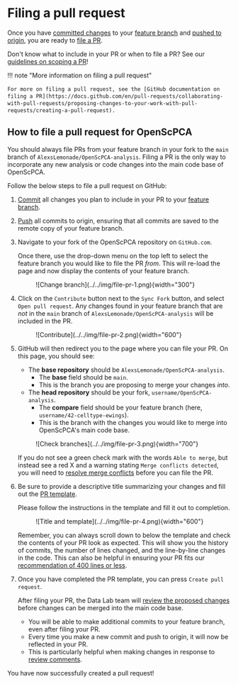 # Filing a pull request

Once you have [committed changes](../working-with-git/making-commits.md) to your [feature branch](../working-with-git/working-with-branches.md) and [pushed to origin](../working-with-git/push-to-origin.md), you are ready to [file a PR](index.md).

Don't know what to include in your PR or when to file a PR? See our [guidelines on scoping a PR](./scoping-pull-requests.md)!

!!! note "More information on filing a pull request"

    For more on filing a pull request, see the [GitHub documentation on filing a PR](https://docs.github.com/en/pull-requests/collaborating-with-pull-requests/proposing-changes-to-your-work-with-pull-requests/creating-a-pull-request).

## How to file a pull request for OpenScPCA

You should always file PRs from your feature branch in your fork to the `main` branch of `AlexsLemonade/OpenScPCA-analysis`.
Filing a PR is the only way to incorporate any new analysis or code changes into the main code base of OpenScPCA.

Follow the below steps to file a pull request on GitHub:

1. [Commit](../working-with-git/making-commits.md) all changes you plan to include in your PR to your [feature branch](../working-with-git/working-with-branches.md).

1. [Push](../working-with-git/push-to-origin.md) all commits to origin, ensuring that all commits are saved to the remote copy of your feature branch.

1. Navigate to your fork of the OpenScPCA repository on `GitHub.com`.

    Once there, use the drop-down menu on the top left to select the feature branch you would like to file the PR _from_.
    This will re-load the page and now display the contents of your feature branch.

    <figure markdown="span">
        ![Change branch](../../img/file-pr-1.png){width="300"}
    </figure>

1. Click on the `Contribute` button next to the `Sync Fork` button, and select `Open pull request`.
Any changes found in your feature branch that are _not_ in the `main` branch of `AlexsLemonade/OpenScPCA-analysis` will be included in the PR.

    <figure markdown="span">
        ![Contribute](../../img/file-pr-2.png){width="600"}
    </figure>

1. GitHub will then redirect you to the page where you can file your PR.
On this page, you should see:

    - The **base repository** should be `AlexsLemonade/OpenScPCA-analysis`.
        - The **base** field should be `main`.
        - This is the branch you are proposing to merge your changes _into_.
    - The **head repository** should be your fork, `username/OpenScPCA-analysis`.
        - The **compare** field should be your feature branch (here, `username/42-celltype-ewings`).
        - This is the branch with the changes you would like to merge into OpenScPCA's main code base.

    <figure markdown="span">
        ![Check branches](../../img/file-pr-3.png){width="700"}
    </figure>

    If you do not see a green check mark with the words `Able to merge`, but instead see a red X and a warning stating `Merge conflicts detected`, you will need to [resolve merge conflicts](resolve-merge-conflicts.md) before you can file the PR.

1. Be sure to provide a descriptive title summarizing your changes and fill out the [PR template](./pull-request-template.md).

    Please follow the instructions in the template and fill it out to completion.

    <figure markdown="span">
        ![Title and template](../../img/file-pr-4.png){width="600"}
    </figure>

    Remember, you can always scroll down to below the template and check the contents of your PR look as expected.
    This will show you the history of commits, the number of lines changed, and the line-by-line changes in the code.
    This can also be helpful in ensuring your PR fits our [recommendation of 400 lines or less](./scoping-pull-requests.md#rules-of-thumb-for-good-pull-requests).

2. Once you have completed the PR template, you can press `Create pull request`.

    After filing your PR, the Data Lab team will [review the proposed changes](../pr-review-and-merge/index.md) before changes can be merged into the main code base.

    - You will be able to make additional commits to your feature branch, even after filing your PR.
    - Every time you make a new commit and push to origin, it will now be reflected in your PR.
    - This is particularly helpful when making changes in response to [review comments](../pr-review-and-merge/index.md).

You have now successfully created a pull request!
